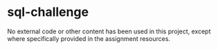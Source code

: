 # sql-challenge
No external code or other content has been used in this project, except where specifically provided in the assignment resources.
